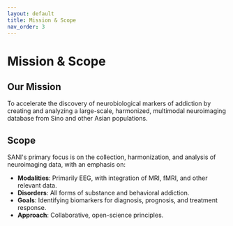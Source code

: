 ```yaml
---
layout: default
title: Mission & Scope
nav_order: 3
---
```


# Mission & Scope

## Our Mission

<!-- TODO: Refine the mission statement. -->
To accelerate the discovery of neurobiological markers of addiction by creating and analyzing a large-scale, harmonized, multimodal neuroimaging database from Sino and other Asian populations.

## Scope

<!-- TODO: Detail the scope of SANI's work. -->
SANI's primary focus is on the collection, harmonization, and analysis of neuroimaging data, with an emphasis on:

-   **Modalities**: Primarily EEG, with integration of MRI, fMRI, and other relevant data.
-   **Disorders**: All forms of substance and behavioral addiction.
-   **Goals**: Identifying biomarkers for diagnosis, prognosis, and treatment response.
-   **Approach**: Collaborative, open-science principles.
